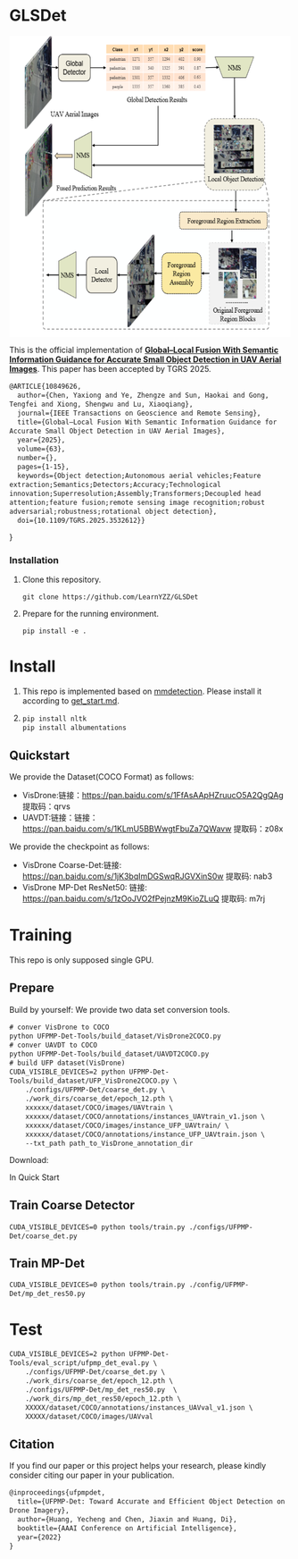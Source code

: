 # GLSDet
<p align="center"> <img src='./model.jpg' align="center" height="540px"> </p>

This is the official implementation of [**Global–Local Fusion With Semantic Information Guidance for Accurate Small Object Detection in UAV Aerial Images**](https://ieeexplore.ieee.org/document/10849626). This paper has been accepted by TGRS 2025.

    @ARTICLE{10849626,
      author={Chen, Yaxiong and Ye, Zhengze and Sun, Haokai and Gong, Tengfei and Xiong, Shengwu and Lu, Xiaoqiang},
      journal={IEEE Transactions on Geoscience and Remote Sensing}, 
      title={Global–Local Fusion With Semantic Information Guidance for Accurate Small Object Detection in UAV Aerial Images}, 
      year={2025},
      volume={63},
      number={},
      pages={1-15},
      keywords={Object detection;Autonomous aerial vehicles;Feature extraction;Semantics;Detectors;Accuracy;Technological innovation;Superresolution;Assembly;Transformers;Decoupled head attention;feature fusion;remote sensing image recognition;robust adversarial;robustness;rotational object detection},
      doi={10.1109/TGRS.2025.3532612}}
}

### Installation
1.  Clone this repository.
    ```
    git clone https://github.com/LearnYZZ/GLSDet
    ```

2.  Prepare for the running environment. 

    ```
    pip install -e .
    ```

# Install

1. This repo is implemented based on [mmdetection](https://github.com/open-mmlab/mmdetection). Please install it according to [get_start.md](docs/en/get_started.md).

2. ```shell
   pip install nltk
   pip install albumentations
   ```

## Quickstart

We provide the Dataset(COCO Format) as follows:

- VisDrone:链接：https://pan.baidu.com/s/1FfAsAApHZruucO5A2QgQAg 提取码：qrvs
- UAVDT:链接：链接：https://pan.baidu.com/s/1KLmU5BBWwgtFbuZa7QWavw 提取码：z08x

We provide the checkpoint as follows:

- VisDrone Coarse-Det:链接: https://pan.baidu.com/s/1jK3bqImDGSwqRJGVXinS0w 提取码: nab3
- VisDrone MP-Det ResNet50: 链接: https://pan.baidu.com/s/1zOoJVO2fPejnzM9KioZLuQ 提取码: m7rj

# Training

This repo is only supposed single GPU.

## Prepare

Build by yourself: We provide two data set conversion tools.

```shell
# conver VisDrone to COCO
python UFPMP-Det-Tools/build_dataset/VisDrone2COCO.py
# conver UAVDT to COCO
python UFPMP-Det-Tools/build_dataset/UAVDT2COCO.py
# build UFP dataset(VisDrone)
CUDA_VISIBLE_DEVICES=2 python UFPMP-Det-Tools/build_dataset/UFP_VisDrone2COCO.py \
    ./configs/UFPMP-Det/coarse_det.py \
    ./work_dirs/coarse_det/epoch_12.pth \
    xxxxxx/dataset/COCO/images/UAVtrain \
    xxxxxx/dataset/COCO/annotations/instances_UAVtrain_v1.json \
    xxxxxx/dataset/COCO/images/instance_UFP_UAVtrain/ \
    xxxxxx/dataset/COCO/annotations/instance_UFP_UAVtrain.json \
    --txt_path path_to_VisDrone_annotation_dir
```

Download:

In Quick Start

## Train Coarse Detector

```shell
CUDA_VISIBLE_DEVICES=0 python tools/train.py ./configs/UFPMP-Det/coarse_det.py
```

## Train MP-Det

```shell
CUDA_VISIBLE_DEVICES=0 python tools/train.py ./config/UFPMP-Det/mp_det_res50.py
```

# Test

```shell
CUDA_VISIBLE_DEVICES=2 python UFPMP-Det-Tools/eval_script/ufpmp_det_eval.py \
    ./configs/UFPMP-Det/coarse_det.py \
    ./work_dirs/coarse_det/epoch_12.pth \
    ./configs/UFPMP-Det/mp_det_res50.py  \
    ./work_dirs/mp_det_res50/epoch_12.pth \
    XXXXX/dataset/COCO/annotations/instances_UAVval_v1.json \
    XXXXX/dataset/COCO/images/UAVval

```

## Citation

If you find our paper or this project helps your research, please kindly consider citing our paper in your publication.

```
@inproceedings{ufpmpdet,
  title={UFPMP-Det: Toward Accurate and Efficient Object Detection on Drone Imagery},
  author={Huang, Yecheng and Chen, Jiaxin and Huang, Di},
  booktitle={AAAI Conference on Artificial Intelligence},
  year={2022}
}
```

